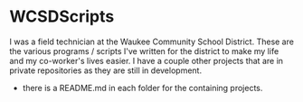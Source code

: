 # WCSDScripts
I was a field technician at the Waukee Community School District. These are the various programs / scripts I've written for the district to make my life and my co-worker's lives easier.
I have a couple other projects that are in private repositories as they are still in development.

- there is a README.md in each folder for the containing projects.
